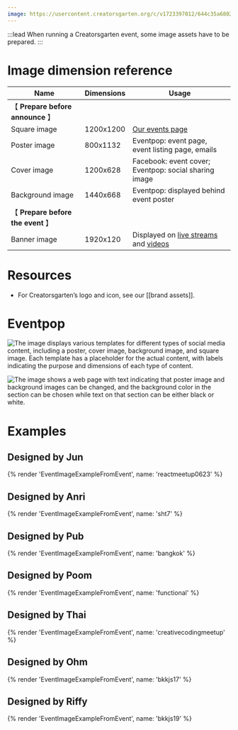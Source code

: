 ```yaml
---
image: https://usercontent.creatorsgarten.org/c/v1723397012/644c35a6802c02345887f156/1200x1200_imervb.webp
---
```


:::lead
When running a Creatorsgarten event, some image assets have to be prepared.
:::

# Image dimension reference

| Name | Dimensions | Usage |
| ---- | ---------- | ----- |
| 【 **Prepare before announce** 】 | | |
| Square image | 1200x1200 | [Our events page](/events) |
| Poster image | 800x1132 | Eventpop: event page, event listing page, emails |
| Cover image | 1200x628 | Facebook: event cover; Eventpop: social sharing image |
| Background image | 1440x668 | Eventpop: displayed behind event poster |
| 【 **Prepare before the event** 】 | | |
| Banner image | 1920x120 | Displayed on [live streams](https://www.youtube.com/playlist?list=PLTuz2sLvbRpwkoLi0AYDwdABU5dhkoGIr) and [videos](https://www.youtube.com/@creatorsgarten) |

# Resources

- For Creatorsgarten’s logo and icon, see our [[brand assets]].

# Eventpop

![The image displays various templates for different types of social media content, including a poster, cover image, background image, and square image. Each template has a placeholder for the actual content, with labels indicating the purpose and dimensions of each type of content.](https://usercontent.creatorsgarten.org/c/v1723397056/644c35a6802c02345887f156/eventpop-image-specifications_pxqcpk.webp)

![The image shows a web page with text indicating that poster image and background images can be changed, and the background color in the section can be chosen while text on that section can be either black or white.](https://usercontent.creatorsgarten.org/c/v1723397100/644c35a6802c02345887f156/eventpop-customization-capabilities_cxcoop.webp)

# Examples

## Designed by Jun

{% render 'EventImageExampleFromEvent', name: 'reactmeetup0623' %}

## Designed by Anri

{% render 'EventImageExampleFromEvent', name: 'sht7' %}

## Designed by Pub

{% render 'EventImageExampleFromEvent', name: 'bangkok' %}

## Designed by Poom

{% render 'EventImageExampleFromEvent', name: 'functional' %}

## Designed by Thai

{% render 'EventImageExampleFromEvent', name: 'creativecodingmeetup' %}

## Designed by Ohm

{% render 'EventImageExampleFromEvent', name: 'bkkjs17' %}

## Designed by Riffy

{% render 'EventImageExampleFromEvent', name: 'bkkjs19' %}
